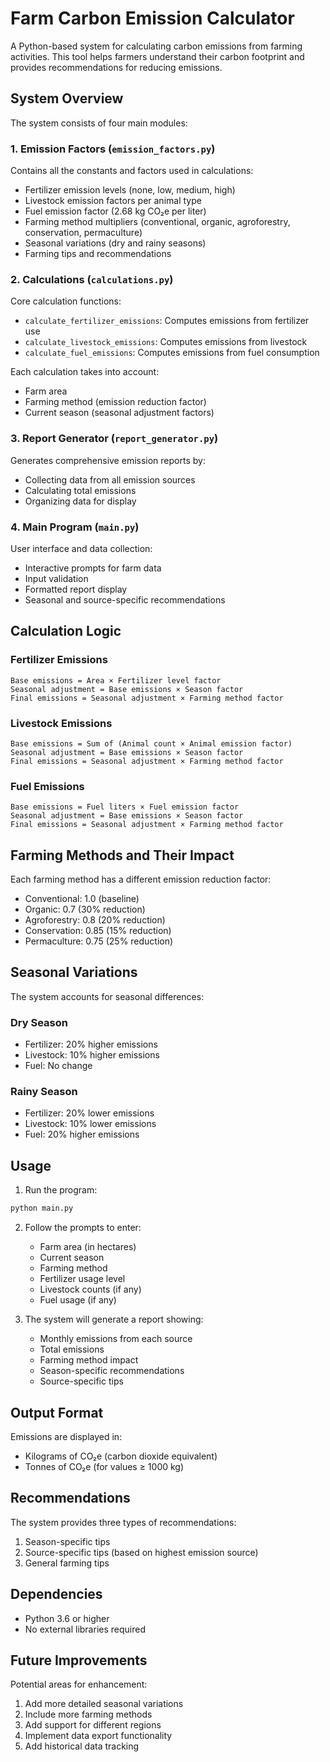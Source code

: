 # Farm Carbon Emission Calculator

A Python-based system for calculating carbon emissions from farming activities. This tool helps farmers understand their carbon footprint and provides recommendations for reducing emissions.

## System Overview

The system consists of four main modules:

### 1. Emission Factors (`emission_factors.py`)
Contains all the constants and factors used in calculations:
- Fertilizer emission levels (none, low, medium, high)
- Livestock emission factors per animal type
- Fuel emission factor (2.68 kg CO₂e per liter)
- Farming method multipliers (conventional, organic, agroforestry, conservation, permaculture)
- Seasonal variations (dry and rainy seasons)
- Farming tips and recommendations

### 2. Calculations (`calculations.py`)
Core calculation functions:
- `calculate_fertilizer_emissions`: Computes emissions from fertilizer use
- `calculate_livestock_emissions`: Computes emissions from livestock
- `calculate_fuel_emissions`: Computes emissions from fuel consumption

Each calculation takes into account:
- Farm area
- Farming method (emission reduction factor)
- Current season (seasonal adjustment factors)

### 3. Report Generator (`report_generator.py`)
Generates comprehensive emission reports by:
- Collecting data from all emission sources
- Calculating total emissions
- Organizing data for display

### 4. Main Program (`main.py`)
User interface and data collection:
- Interactive prompts for farm data
- Input validation
- Formatted report display
- Seasonal and source-specific recommendations

## Calculation Logic

### Fertilizer Emissions
```
Base emissions = Area × Fertilizer level factor
Seasonal adjustment = Base emissions × Season factor
Final emissions = Seasonal adjustment × Farming method factor
```

### Livestock Emissions
```
Base emissions = Sum of (Animal count × Animal emission factor)
Seasonal adjustment = Base emissions × Season factor
Final emissions = Seasonal adjustment × Farming method factor
```

### Fuel Emissions
```
Base emissions = Fuel liters × Fuel emission factor
Seasonal adjustment = Base emissions × Season factor
Final emissions = Seasonal adjustment × Farming method factor
```

## Farming Methods and Their Impact

Each farming method has a different emission reduction factor:
- Conventional: 1.0 (baseline)
- Organic: 0.7 (30% reduction)
- Agroforestry: 0.8 (20% reduction)
- Conservation: 0.85 (15% reduction)
- Permaculture: 0.75 (25% reduction)

## Seasonal Variations

The system accounts for seasonal differences:

### Dry Season
- Fertilizer: 20% higher emissions
- Livestock: 10% higher emissions
- Fuel: No change

### Rainy Season
- Fertilizer: 20% lower emissions
- Livestock: 10% lower emissions
- Fuel: 20% higher emissions

## Usage

1. Run the program:
```bash
python main.py
```

2. Follow the prompts to enter:
   - Farm area (in hectares)
   - Current season
   - Farming method
   - Fertilizer usage level
   - Livestock counts (if any)
   - Fuel usage (if any)

3. The system will generate a report showing:
   - Monthly emissions from each source
   - Total emissions
   - Farming method impact
   - Season-specific recommendations
   - Source-specific tips

## Output Format

Emissions are displayed in:
- Kilograms of CO₂e (carbon dioxide equivalent)
- Tonnes of CO₂e (for values ≥ 1000 kg)

## Recommendations

The system provides three types of recommendations:
1. Season-specific tips
2. Source-specific tips (based on highest emission source)
3. General farming tips

## Dependencies

- Python 3.6 or higher
- No external libraries required

## Future Improvements

Potential areas for enhancement:
1. Add more detailed seasonal variations
2. Include more farming methods
3. Add support for different regions
4. Implement data export functionality
5. Add historical data tracking 